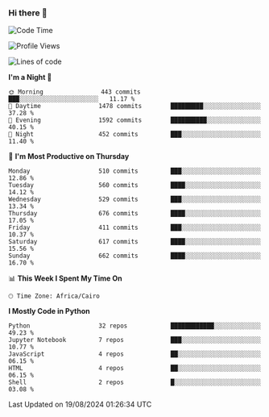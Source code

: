### Hi there 👋

<!--
**AMR-KELEG/AMR-KELEG** is a ✨ _special_ ✨ repository because its `README.md` (this file) appears on your GitHub profile.

Here are some ideas to get you started:

- 🔭 I’m currently working on ...
- 🌱 I’m currently learning ...
- 👯 I’m looking to collaborate on ...
- 🤔 I’m looking for help with ...
- 💬 Ask me about ...
- 📫 How to reach me: ...
- 😄 Pronouns: ...
- ⚡ Fun fact: ...
-->

<!--START_SECTION:waka-->
![Code Time](http://img.shields.io/badge/Code%20Time-0%20secs-blue)

![Profile Views](http://img.shields.io/badge/Profile%20Views-1-blue)

![Lines of code](https://img.shields.io/badge/From%20Hello%20World%20I%27ve%20Written-24.1%20million%20lines%20of%20code-blue)

**I'm a Night 🦉** 

```text
🌞 Morning                443 commits         ███░░░░░░░░░░░░░░░░░░░░░░   11.17 % 
🌆 Daytime                1478 commits        █████████░░░░░░░░░░░░░░░░   37.28 % 
🌃 Evening                1592 commits        ██████████░░░░░░░░░░░░░░░   40.15 % 
🌙 Night                  452 commits         ███░░░░░░░░░░░░░░░░░░░░░░   11.40 % 
```
📅 **I'm Most Productive on Thursday** 

```text
Monday                   510 commits         ███░░░░░░░░░░░░░░░░░░░░░░   12.86 % 
Tuesday                  560 commits         ████░░░░░░░░░░░░░░░░░░░░░   14.12 % 
Wednesday                529 commits         ███░░░░░░░░░░░░░░░░░░░░░░   13.34 % 
Thursday                 676 commits         ████░░░░░░░░░░░░░░░░░░░░░   17.05 % 
Friday                   411 commits         ███░░░░░░░░░░░░░░░░░░░░░░   10.37 % 
Saturday                 617 commits         ████░░░░░░░░░░░░░░░░░░░░░   15.56 % 
Sunday                   662 commits         ████░░░░░░░░░░░░░░░░░░░░░   16.70 % 
```


📊 **This Week I Spent My Time On** 

```text
🕑︎ Time Zone: Africa/Cairo
```

**I Mostly Code in Python** 

```text
Python                   32 repos            ████████████░░░░░░░░░░░░░   49.23 % 
Jupyter Notebook         7 repos             ███░░░░░░░░░░░░░░░░░░░░░░   10.77 % 
JavaScript               4 repos             ██░░░░░░░░░░░░░░░░░░░░░░░   06.15 % 
HTML                     4 repos             ██░░░░░░░░░░░░░░░░░░░░░░░   06.15 % 
Shell                    2 repos             █░░░░░░░░░░░░░░░░░░░░░░░░   03.08 % 
```




 Last Updated on 19/08/2024 01:26:34 UTC
<!--END_SECTION:waka-->
